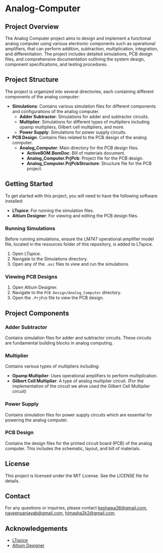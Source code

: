 # Analog-Computer

## Project Overview

The Analog Computer project aims to design and implement a functional analog computer using various electronic components such as operational amplifiers, that can perform addition, subtraction, multiplication, integration, and differentiation. The project includes detailed simulations, PCB design files, and comprehensive documentation outlining the system design, component specifications, and testing procedures.

## Project Structure

The project is organized into several directories, each containing different components of the analog computer:

- **Simulations**: Contains various simulation files for different components and configurations of the analog computer.
  - **Adder Subtractor**: Simulations for adder and subtractor circuits.
  - **Multiplier**: Simulations for different types of multipliers including opamp multipliers, Gilbert cell multipliers, and more.
  - **Power Supply**: Simulations for power supply circuits.
- **PCB Design**: Contains files related to the PCB design of the analog computer.
  - **Analog_Computer**: Main directory for the PCB design files.
    - **ActiveBOM.BomDoc**: Bill of materials document.
    - **Analog_Computer.PrjPcb**: Project file for the PCB design.
    - **Analog_Computer.PrjPcbStructure**: Structure file for the PCB project.

## Getting Started

To get started with this project, you will need to have the following software installed:

- **LTspice**: For running the simulation files.
- **Altium Designer**: For viewing and editing the PCB design files.

### Running Simulations

Before running simulations, ensure the LM747 operational amplifier model file, located in the resources folder of this repository, is added to LTspice.

1. Open LTspice.
2. Navigate to the Simulations directory.
3. Open any of the `.asc` files to view and run the simulations.

### Viewing PCB Designs

1. Open Altium Designer.
2. Navigate to the `PCB Design/Analog_Computer` directory.
3. Open the `.PrjPcb` file to view the PCB design.

## Project Components

### Adder Subtractor

Contains simulation files for adder and subtractor circuits. These circuits are fundamental building blocks in analog computing.

### Multiplier

Contains various types of multipliers including:

- **Opamp Multiplier**: Uses operational amplifiers to perform multiplication.
- **Gilbert Cell Multiplier**: A type of analog multiplier circuit. (For the implementation of the circuit we ahve used the Gilbert Cell Multiplier circuit)

### Power Supply

Contains simulation files for power supply circuits which are essential for powering the analog computer.

### PCB Design

Contains the design files for the printed circuit board (PCB) of the analog computer. This includes the schematic, layout, and bill of materials.

## License

This project is licensed under the MIT License. See the LICENSE file for details.

## Contact

For any questions or inquiries, please contact keshawa36@gmail.com, naveensanjayab@gmail.com, himasha2k2@gmail.com.

## Acknowledgements

- [LTspice](https://www.analog.com/en/design-center/design-tools-and-calculators/ltspice-simulator.html)
- [Altium Designer](https://www.altium.com/altium-designer/overview)
